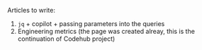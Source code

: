 Articles to write:

1. `jq` + copilot + passing parameters into the queries
2. Engineering metrics (the page was created alreay, this is the continuation of Codehub project)
